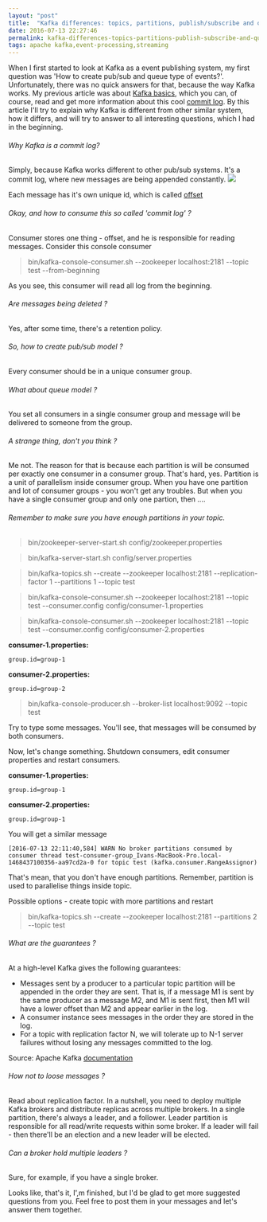 ```yaml
---
layout: "post"
title:  "Kafka differences: topics, partitions, publish/subscribe and queue."
date: 2016-07-13 22:27:46
permalink: kafka-differences-topics-partitions-publish-subscribe-and-queue
tags: apache kafka,event-processing,streaming
---
```



When I first started to look at Kafka as a event publishing system, my first question was 'How to create pub/sub and queue type of events?'. Unfortunately, there was no quick answers for that, because the way Kafka works. My previous article was about [Kafka basics](http://ivanursul.com/apache-kafka-basics/), which you can, of course, read and get more information about this cool [commit log](http://kafka.apache.org/documentation.html#introduction). By this article I'll try to explain why Kafka is different from other similar system, how it differs, and will try to answer to all interesting questions, which I had in the beginning.

###### Why Kafka is a commit log?
Simply, because Kafka works different to other pub/sub systems. It's a commit log, where new messages are being appended constantly.
![](https://content.linkedin.com/content/dam/engineering/en-us/blog/migrated/log.png)

Each message has it's own unique id, which is called [offset](http://kafka.apache.org/documentation.html#intro_topics)

###### Okay, and how to consume this so called 'commit log' ?

Consumer stores one thing - offset, and he is responsible for reading messages. Consider this console consumer

> bin/kafka-console-consumer.sh --zookeeper localhost:2181 --topic test --from-beginning

As you see, this consumer will read all log from the beginning.

###### Are messages being deleted ?

Yes, after some time, there's a retention policy.

###### So, how to create pub/sub model ?

Every consumer should be in a unique consumer group.

###### What about queue model ?

You set all consumers in a single consumer group and message will be delivered to someone from the group.

###### A strange thing, don't you think ?

Me not. The reason for that is because each partition is will be consumed per exactly one consumer in a consumer group. That's hard, yes. Partition is a unit of parallelism inside consumer group. When you have one partition and lot of consumer groups - you won't get any troubles. But when you have a single consumer group and only one partion, then ....

###### Remember to make sure you have enough partitions in your topic.

> bin/zookeeper-server-start.sh config/zookeeper.properties

> bin/kafka-server-start.sh config/server.properties

> bin/kafka-topics.sh --create --zookeeper localhost:2181 --replication-factor 1 --partitions 1 --topic test

> bin/kafka-console-consumer.sh --zookeeper localhost:2181 --topic test --consumer.config config/consumer-1.properties

> bin/kafka-console-consumer.sh --zookeeper localhost:2181 --topic test --consumer.config config/consumer-2.properties

**consumer-1.properties:**
```
group.id=group-1
```

**consumer-2.properties:**
```
group.id=group-2
```

> bin/kafka-console-producer.sh --broker-list localhost:9092 --topic test

Try to type some messages. You'll see, that messages will be consumed by both consumers.

Now, let's change something. Shutdown consumers, edit consumer properties and restart consumers.

**consumer-1.properties:**
```
group.id=group-1
```

**consumer-2.properties:**
```
group.id=group-1
```

You will get a similar message
```
[2016-07-13 22:11:40,584] WARN No broker partitions consumed by consumer thread test-consumer-group_Ivans-MacBook-Pro.local-1468437100356-aa97cd2a-0 for topic test (kafka.consumer.RangeAssignor)
```

That's mean, that you don't have enough partitions. Remember, partition is used to parallelise things inside topic.

Possible options - create topic with more partitions and restart

> bin/kafka-topics.sh --create --zookeeper localhost:2181 --partitions 2 --topic test

###### What are the guarantees ? 
At a high-level Kafka gives the following guarantees:

* Messages sent by a producer to a particular topic partition will be appended in the order they are sent. That is, if a message M1 is sent by the same producer as a message M2, and M1 is sent first, then M1 will have a lower offset than M2 and appear earlier in the log.
* A consumer instance sees messages in the order they are stored in the log.
* For a topic with replication factor N, we will tolerate up to N-1 server failures without losing any messages committed to the log.

Source: Apache Kafka [documentation](http://kafka.apache.org/documentation.html#intro_guarantees)

###### How not to loose messages ?

Read about replication factor. In a nutshell, you need to deploy multiple Kafka brokers and distribute replicas across multiple brokers. In a single partition, there's always a leader, and a follower. Leader partition is responsible for all read/write requests within some broker. If a leader will fail - then there'll be an election and a new leader will be elected.

###### Can a broker hold multiple leaders ?

Sure, for example, if you have a single broker.


Looks like, that's it, I',m finished, but I'd be glad to get more suggested questions from you. Feel free to post them in your messages and let's answer them together.

